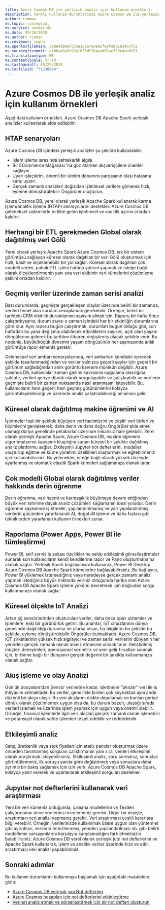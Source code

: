 ```yaml
---
title: Azure Cosmos DB ile yerleşik analiz için kullanım örnekleri.
description: Farklı kullanım durumlarında Azure Cosmos DB ile yerleşik analiz kullanmayı öğrenin.
author: rimman
ms.topic: conceptual
ms.service: cosmos-db
ms.date: 09/26/2019
ms.author: rimman
ms.reviewer: sngun
ms.openlocfilehash: 308e4d986fcbda155a7e6992f6efe0b1914bcfc2
ms.sourcegitcommit: e1b6a40a9c9341b33df384aa607ae359e4ab0f53
ms.translationtype: MT
ms.contentlocale: tr-TR
ms.lasthandoff: 09/27/2019
ms.locfileid: "71338964"
---
```

# <a name="use-cases-for-built-in-analytics-with-azure-cosmos-db"></a>Azure Cosmos DB ile yerleşik analiz için kullanım örnekleri

Aşağıdaki kullanım örnekleri, Azure Cosmos DB Apache Spark yerleşik analizler kullanılarak elde edilebilir:

## <a name="htap-scenarios"></a>HTAP senaryoları

Azure Cosmos DB içindeki yerleşik analizler şu şekilde kullanılabilir:

* İşlem işleme sırasında sahtekarlık algıla.
* Bir ECommerce Mağazası 'na göz atarken alışverişçilere öneriler sağlayın.
* Uyarı işleçlerini, önemli bir üretim donanımı parçasının olası hatasına karşı uyarır.
* Gerçek zamanlı analizleri doğrudan işletimsel verilere gömerek hızlı, eyleme dönüştürülebilir Öngörüler oluşturun.

Azure Cosmos DB, yerel olarak yerleşik Apache Spark kullanarak karma Işlem/analitik Işleme (HTAP) senaryolarını destekler. Azure Cosmos DB geleneksel sistemlerle birlikte gelen işletimsel ve analitik ayrımı ortadan kaldırır.

## <a name="globally-distributed-data-lake-without-requiring-any-etl"></a>Herhangi bir ETL gerekmeden Global olarak dağıtılmış veri Gölü

Yerel olarak yerleşik Apache Spark Azure Cosmos DB, tek bir sistem görüntüsü sağlayan küresel olarak dağıtılan bir veri Gölü oluşturmak için hızlı, basit ve ölçeklenebilir bir yol sağlar. Küresel olarak dağıtılan çok modelli veriler, pahalı ETL işlem hattına yatırım yapmak ve isteğe bağlı olarak ölçeklendirmenin yanı sıra veri ekibinin veri kümelerini çözümleme şeklini ortadan kaldırır.

## <a name="time-series-analytics-over-historic-data"></a>Geçmiş veriler üzerinde zaman serisi analizi

Bazı durumlarda, geçmişte gerçekleşen olaylar üzerinde belirli bir zamanda, verileri temel alan soruları cevaplamak gerekebilir. Örneğin, belirli bir tarihteki CRM etkinlik durumlarının sayısını almak için. Raporu bir hafta önce çalıştırdıysanız, durum sayısı o zaman içindeki her bir etkinliğin durumlarına göre olur. Aynı raporu bugün çalıştırmak, durumları bugün olduğu gibi, son haftadan bu yana değişmiş olabilecek etkinliklerin sayısını, açık olan yaşam döngülerine giderek bu tarihten itibaren değiştirmiş olacak şekilde verir. Bu nedenle, büyük/küçük dönemin yaşam döngüsünün her aşamasında anlık görüntüye rapor etmeniz gerekir.

Geleneksel veri ambarı senaryolarında, veri ambarları kendisini içerecek şekilde tasarlanmadığından ve veriler yalnızca geçerli şeyler için geçerli bir görünüm sağladığından anlık görüntü kavramı mümkün değildir. Azure Cosmos DB, kullanıcılar zaman gezimi kavramını uygulama olasılığına sahiptir, verileri geriye dönük olarak sorgulayabilir ve çalıştırabilir ve verilerin geçmişte belirli bir zaman noktasında nasıl aranmasını isteyebilir. Bu, kullanıcıların hem geçerli hem geçmiş görünümlerini kolayca görüntüleyebileceği ve üzerinde analiz çalıştırabileceği anlamına gelir.

## <a name="globally-distributed-machine-learning-and-ai"></a>Küresel olarak dağıtılmış makine öğrenimi ve AI

İşletmeler hızlı bir şekilde büyüyen veri hacimlerini ve çeşitli veri türleri ve biçimlerini genişleterek, daha derin ve daha doğru Öngörüler elde etme olanağı dünya genelinde petaborlar üzerinde imkansız hale gelebilir. Yerel olarak yerleşik Apache Spark, Azure Cosmos DB, makine öğrenimi algoritmalarının kapsamlı kitaplığını sunan küresel bir şekilde dağıtılmış analiz platformu sağlar. Etkileşimli Jupyter not defterlerini, modeller oluşturup eğitme ve küme yönetimi özellikleri oluşturmak ve eğitebilmeniz için kullanabilirsiniz. Bu yetenekler, isteğe bağlı olarak yüksek düzeyde ayarlanmış ve otomatik elastik Spark kümeleri sağlamanıza olanak tanır.

## <a name="deep-learning-on-multi-model-globally-distributed-data"></a>Çok modelli Global olarak dağıtılmış veriler hakkında derin öğrenme

Derin öğrenme, veri hacmi ve karmaşıklık büyümeye devam ettiğinden büyük veri tahmine dayalı analiz çözümleri sağlamanın ideal yoludur. Derin öğrenme sayesinde işletmeler, yapılandırılmamış ve yarı yapılandırılmış verilerin gücünden yararlanarak AI, doğal dil işleme ve daha fazlası gibi tekniklerden yararlanan kullanım örnekleri sunar.

## <a name="reporting-integrating-with-power-apps-power-bi"></a>Raporlama (Power Apps, Power BI ile tümleştirme)

Power BI, self servis iş zekası özelliklerine sahip etkileşimli görselleştirmeler sunarak son kullanıcıların kendi kendilerine rapor ve Pano oluşturmalarına olanak sağlar. Yerleşik Spark bağlayıcısını kullanarak, Power BI Desktop Azure Cosmos DB Apache Spark kümelerine bağlayabilirsiniz. Bu bağlayıcı, Power BI yüklemek istemediğiniz veya neredeyse gerçek zamanlı analiz yapmak istediğiniz büyük miktarda veriniz olduğunda harika olan Azure Cosmos DB Apache Spark işleme yükünü devretmek için doğrudan sorgu kullanmanıza olanak sağlar.

## <a name="iot-analytics-at-global-scale"></a>Küresel ölçekte IoT Analizi

Artan ağ sensörlerinden oluşturulan veriler, daha önce opak sistemler ve işlemlere, eski bir görünürlük getirir. Bu anahtar, IoT cihazlarının dünya genelinde dağıtıldığı durumlar ne olursa olsun, bu bilgilerin bu şekilde bu şekilde, eyleme dönüştürülebilir Öngörüler bulmaktadır. Azure Cosmos DB, ıOT şirketlerinin yüksek hızlı algılayıcı ve zaman serisi verilerini dünyanın her yerinden gerçek zamanlı olarak analiz etmesine olanak tanır. Geliştirilmiş müşteri deneyimleri, operasyonel verimlilik ve yeni gelir fırsatları sunmak için, birbirine bağlı bir dünyanın gerçek değerini bir şekilde kullanmanıza olanak sağlar.

## <a name="stream-processing-and-event-analytics"></a>Akış işleme ve olay Analizi 

Günlük dosyalarından Sensör verilerine kadar, işletmeler "akışlar" veri ile iş ihtiyacını artmaktadır. Bu veriler, genellikle birden çok kaynaktan aynı anda düzenli bir akışa ulaşır. Bu veri akışlarını diskte depolamak ve bunları geriye dönük olarak çözümlemek uygun olsa da, bu durum bazen, ulaştığı sırada verileri işlemek ve üzerinde işlem yapmak için uygun veya önemli olabilir. Örneğin, finansal işlemlerle ilgili veri akışları gerçek zamanlı olarak işlenebilir ve potansiyel olarak sahte işlemleri tespit edebilir ve reddedebilir.

## <a name="interactive-analytics"></a>Etkileşimli analiz

Satış, üretkenlik veya stok fiyatları için statik panolar oluşturmak üzere önceden tanımlanmış sorguları çalıştırmanın yanı sıra, verileri etkileşimli olarak araştırmak isteyebilirsiniz. Etkileşimli analiz, soru sormanız, sonuçları görüntülemeniz, ilk soruyu yanıta göre değiştirmek veya sonuçlara daha ayrıntılı bir bakış sağlamak için izin verir. Azure Cosmos DB Apache Spark, kolayca yanıt vererek ve uyarlanarak etkileşimli sorguları destekler.

## <a name="data-exploration-using-jupyter-notebooks"></a>Jupyıter not defterlerini kullanarak veri araştırması

Yeni bir veri kümeniz olduğunda, çalışma modellerini ve Testleri çalıştırmadan önce verilerinizi incelemeniz gerekir. Diğer bir deyişle, araştırmacı veri analizi yapmanız gerekir. Veri araştırması çeşitli kararlara bilgi verebilir. Örneğin, verilerinizde kullanılmak üzere uygun olan yöntemler gibi ayrıntıları, verilerin temizlenmesi, yeniden yapılandırılması vb. gibi belirli modelleme varsayımlarını karşılayıp karşılamadığını fark etmeksizin bulabilirsiniz. Azure Cosmos DB yerel olarak yerleşik jupi not defterlerini ve Apache Spark kullanarak, işlem ve analitik veriler üzerinde hızlı ve etkili araştırmacı veri analizi yapabilirsiniz.

## <a name="next-steps"></a>Sonraki adımlar

Bu kullanım durumlarını kullanmaya başlamak için aşağıdaki makalelere gidin:

* [Azure Cosmos DB yerleşik jupi Not defterleri](cosmosdb-jupyter-notebooks.md)
* [Azure Cosmos hesapları için not defterlerini etkinleştirme](enable-notebooks.md)
* [Verileri analiz etmek ve görselleştirmek için bir not defteri oluşturun](create-notebook-visualize-data.md)